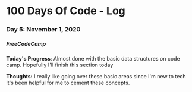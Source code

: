 # 100 Days Of Code - Log
### Day 5: November 1, 2020
##### FreeCodeCamp 

**Today's Progress**: Almost done with the basic data structures on code camp. Hopefully I'll finish this section today 

**Thoughts:** I really like going over these basic areas since I'm new to tech it's been helpful for me to cement these concepts. 